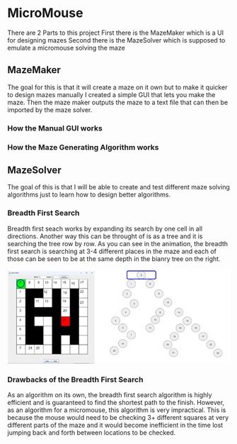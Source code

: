 # MicroMouse
There are 2 Parts to this project
First there is the MazeMaker which is a UI for designing mazes
Second there is the MazeSolver which is supposed to emulate a micromouse solving the maze

## MazeMaker
The goal for this is that it will create a maze on it own but to make it quicker to design mazes manually I created a simple GUI that lets you make the maze. Then the maze maker outputs the maze to a text file that can then be imported by the maze solver.

### How the Manual GUI works


### How the Maze Generating Algorithm works

## MazeSolver
The goal of this is that I will be able to create and test different maze solving algorithms just to learn how to design better algorithms.
### Breadth First Search
Breadth first seach works by expanding its search by one cell in all directions. Another way this can be throught of is as a tree and it is searching the tree row by row. As you can see in the animation, the breadth first search is searching at 3-4 different places in the maze and each of those can be seen to be at the same depth in the bianry tree on the right.

<img src="./resources/maze_animation.gif" width = "39%"><img src="./resources/tree_animation.gif" width = "61%">

### Drawbacks of the Breadth First Search
As an algorithm on its own, the breadth first search algorithm is highly efficient and is guaranteed to find the shortest path to the finish. However, as an algorithm for a micromouse, this algorithm is very impractical. This is because the mouse would need to be checking 3+ different squares at very different parts of the maze and it would become inefficient in the time lost jumping back and forth between locations to be checked.